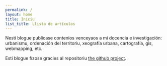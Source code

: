 ```yaml
---
permalink: /
layout: home
title: Iniciu
list_title: Llista de artículos
---
```


Nesti blogue publicase contenios venceyaos a mi docencia e investigación: urbanismu, ordenación del territoriu, xeografía urbana, cartografía, gis, webmapping, etc. 

Esti blogue fízose gracies al repositoriu [the github project](https://github.com/jsanz/gh-pages-minima-starter). 
